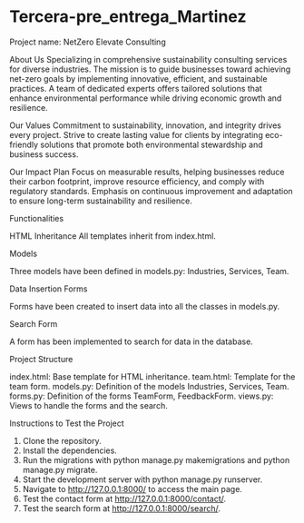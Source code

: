 # Tercera-pre_entrega_Martinez


Project name: NetZero Elevate Consulting

About Us
Specializing in comprehensive sustainability consulting services for diverse industries. The mission is to guide businesses toward achieving net-zero goals by implementing innovative, efficient, and sustainable practices. A team of dedicated experts offers tailored solutions that enhance environmental performance while driving economic growth and resilience.

Our Values
Commitment to sustainability, innovation, and integrity drives every project. Strive to create lasting value for clients by integrating eco-friendly solutions that promote both environmental stewardship and business success.

Our Impact Plan
Focus on measurable results, helping businesses reduce their carbon footprint, improve resource efficiency, and comply with regulatory standards. Emphasis on continuous improvement and adaptation to ensure long-term sustainability and resilience.

Functionalities

HTML Inheritance
All templates inherit from index.html.

Models

Three models have been defined in models.py: Industries, Services, Team.

Data Insertion Forms

Forms have been created to insert data into all the classes in models.py.

Search Form

A form has been implemented to search for data in the database.

Project Structure

index.html: Base template for HTML inheritance.
team.html: Template for the team form.
models.py: Definition of the models Industries, Services, Team.
forms.py: Definition of the forms TeamForm, FeedbackForm.
views.py: Views to handle the forms and the search.

Instructions to Test the Project

1. Clone the repository.
2. Install the dependencies.
3. Run the migrations with python manage.py makemigrations and python manage.py migrate.
4. Start the development server with python manage.py runserver.
5. Navigate to http://127.0.0.1:8000/ to access the main page.
6. Test the contact form at http://127.0.0.1:8000/contact/.
7. Test the search form at http://127.0.0.1:8000/search/.





